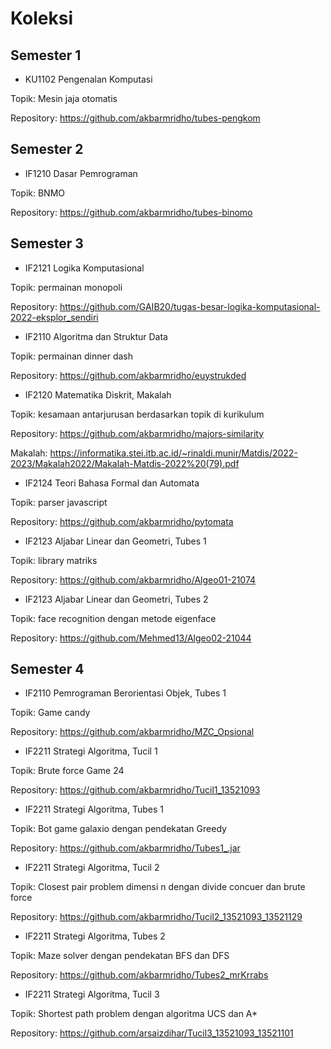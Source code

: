 # Koleksi 

## Semester 1

- KU1102 Pengenalan Komputasi

Topik: Mesin jaja otomatis

Repository: https://github.com/akbarmridho/tubes-pengkom

## Semester 2

- IF1210 Dasar Pemrograman

Topik: BNMO

Repository: https://github.com/akbarmridho/tubes-binomo

## Semester 3

- IF2121 Logika Komputasional

Topik: permainan monopoli

Repository: https://github.com/GAIB20/tugas-besar-logika-komputasional-2022-eksplor_sendiri

- IF2110 Algoritma dan Struktur Data

Topik: permainan dinner dash

Repository: https://github.com/akbarmridho/euystrukded

- IF2120 Matematika Diskrit, Makalah

Topik: kesamaan antarjurusan berdasarkan topik di kurikulum

Repository: https://github.com/akbarmridho/majors-similarity

Makalah: https://informatika.stei.itb.ac.id/~rinaldi.munir/Matdis/2022-2023/Makalah2022/Makalah-Matdis-2022%20(79).pdf

- IF2124 Teori Bahasa Formal dan Automata

Topik: parser javascript

Repository: https://github.com/akbarmridho/pytomata

- IF2123 Aljabar Linear dan Geometri, Tubes 1 

Topik: library matriks

Repository: https://github.com/akbarmridho/Algeo01-21074

- IF2123 Aljabar Linear dan Geometri, Tubes 2

Topik: face recognition dengan metode eigenface

Repository: https://github.com/Mehmed13/Algeo02-21044

## Semester 4

- IF2110 Pemrograman Berorientasi Objek, Tubes 1

Topik: Game candy

Repository: https://github.com/akbarmridho/MZC_Opsional

- IF2211 Strategi Algoritma, Tucil 1

Topik: Brute force Game 24

Repository: https://github.com/akbarmridho/Tucil1_13521093

- IF2211 Strategi Algoritma, Tubes 1

Topik: Bot game galaxio dengan pendekatan Greedy

Repository: https://github.com/akbarmridho/Tubes1_.jar

- IF2211 Strategi Algoritma, Tucil 2

Topik: Closest pair problem dimensi n dengan divide concuer dan brute force

Repository: https://github.com/akbarmridho/Tucil2_13521093_13521129

- IF2211 Strategi Algoritma, Tubes 2

Topik: Maze solver dengan pendekatan BFS dan DFS

Repository: https://github.com/akbarmridho/Tubes2_mrKrrabs

- IF2211 Strategi Algoritma, Tucil 3

Topik: Shortest path problem dengan algoritma UCS dan A*

Repository: https://github.com/arsaizdihar/Tucil3_13521093_13521101
